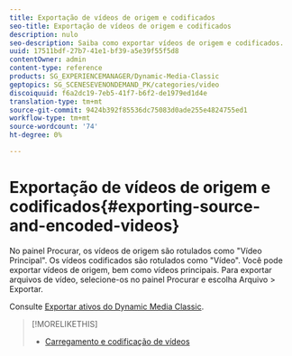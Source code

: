 ```yaml
---
title: Exportação de vídeos de origem e codificados
seo-title: Exportação de vídeos de origem e codificados
description: nulo
seo-description: Saiba como exportar vídeos de origem e codificados.
uuid: 17511bdf-27b7-41e1-bf39-a5e39f55f5d8
contentOwner: admin
content-type: reference
products: SG_EXPERIENCEMANAGER/Dynamic-Media-Classic
geptopics: SG_SCENESEVENONDEMAND_PK/categories/video
discoiquuid: f6a2dc19-7eb5-41f7-b6f2-de1979ed1d4e
translation-type: tm+mt
source-git-commit: 9424b392f85536dc75083d0ade255e4824755ed1
workflow-type: tm+mt
source-wordcount: '74'
ht-degree: 0%

---
```



# Exportação de vídeos de origem e codificados{#exporting-source-and-encoded-videos}

No painel Procurar, os vídeos de origem são rotulados como &quot;Vídeo Principal&quot;. Os vídeos codificados são rotulados como &quot;Vídeo&quot;. Você pode exportar vídeos de origem, bem como vídeos principais. Para exportar arquivos de vídeo, selecione-os no painel Procurar e escolha Arquivo > Exportar.

Consulte [Exportar ativos do Dynamic Media Classic](exporting-assets-from-dmc.md#exporting-assets-from-dmc).

>[!MORELIKETHIS]
>
>* [Carregamento e codificação de vídeos](uploading-encoding-videos.md#uploading_and_encoding_videos)

